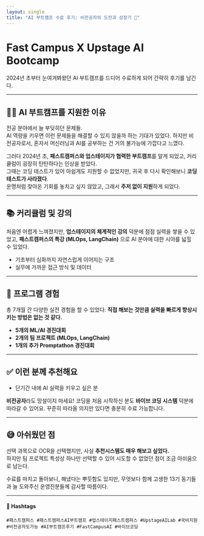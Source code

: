 ```yaml
---
layout: single
title: "AI 부트캠프 수료 후기: 비전공자의 도전과 성장기 🌱"
---
```


# Fast Campus X Upstage AI Bootcamp

2024년 초부터 눈여겨봐왔던 AI 부트캠프를 드디어 수료하게 되어 간략히 후기를 남긴다.

---

## 🙋‍♀️ AI 부트캠프를 지원한 이유

전공 분야에서 늘 부딪히던 문제들.  
AI 역량을 키우면 이런 문제들을 해결할 수 있지 않을까 하는 기대가 있었다. 하지만 비전공자로서, 혼자서 머신러닝과 AI를 공부하는 건 거의 불가능에 가깝다고 느꼈다.

그러다 2024년 초, **패스트캠퍼스와 업스테이지가 협력한 부트캠프**를 알게 되었고, 커리큘럼이 굉장히 탄탄하다는 인상을 받았다.  
그때는 코딩 테스트가 있어 아쉽게도 지원할 수 없었지만, 귀국 후 다시 확인해보니 **코딩 테스트가 사라졌다**.  
운명처럼 찾아온 기회를 놓치고 싶지 않았고, 그래서 **주저 없이 지원**하게 되었다.

---

## 📚 커리큘럼 및 강의

처음엔 어렵게 느껴졌지만, **업스테이지의 체계적인 강의** 덕분에 점점 실력을 쌓을 수 있었고, **패스트캠퍼스의 특강 (MLOps, LangChain)** 으로 AI 분야에 대한 시야를 넓힐 수 있었다. 

- 기초부터 심화까지 자연스럽게 이어지는 구조
- 실무에 가까운 접근 방식 및 데이터

---

## 🧪 프로그램 경험

총 7개월 간 다양한 실전 경험을 할 수 있었다: **직접 해보는 것만큼 실력을 빠르게 향상시키는 방법은 없는 것 같다.**

- **5개의 ML/AI 경진대회**  
- **2개의 팀 프로젝트 (MLOps, LangChain)**
- **1개의 추가 Promptathon 경진대회**


---

## ✅ 이런 분께 추천해요

- 단기간 내에 AI 실력을 키우고 싶은 분
 
**비전공자**라도 망설이지 마세요! 코딩을 처음 시작하신 분도 **바이브 코딩 시스템** 덕분에 따라갈 수 있어요. 꾸준히 따라올 의지만 있다면 충분히 수료 가능합니다.

---

## 😅 아쉬웠던 점

선택 과목으로 OCR을 선택했지만, 사실 **추천시스템도 매우 해보고 싶었다.**  
하지만 팀 프로젝트 특성상 하나만 선택할 수 있어 시도할 수 없었던 점이 조금 아쉬움으로 남는다.

수료를 마치고 돌아보니, 해냈다는 뿌듯함도 있지만, 무엇보다 함께 고생한 13기 동기들과 늘 도와주신 운영진분들께 감사할 따름이다.

---

#### 🔖 Hashtags  
`#패스트캠퍼스 #패스트캠퍼스AI부트캠프 #업스테이지패스트캠퍼스 #UpstageAILab #국비지원 #비전공자도가능 #AI부트캠프후기 #FastCampusAI #바이브코딩`

